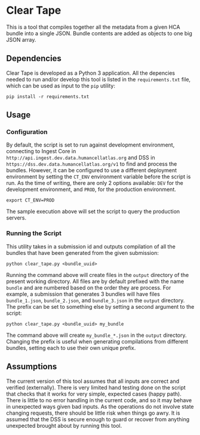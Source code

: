 # Clear Tape

This is a tool that compiles together all the metadata from a given HCA bundle 
into a single JSON. Bundle contents are added as objects to one big JSON array.

## Dependencies

Clear Tape is developed as a Python 3 application. All the depencies needed
to run and/or develop this tool is listed in the `requirements.txt` file,
which can be used as input to the `pip` utility:

    pip install -r requirements.txt

## Usage

### Configuration

By default, the script is set to run against development environment, 
connecting to Ingest Core in `http://api.ingest.dev.data.humancellatlas.org` 
and DSS in `https://dss.dev.data.humancellatlas.org/v1` to find and process 
the bundles. However, it can be configured to use a different deployment 
environment by setting the `CT_ENV` environment variable before the script 
is run. As the time of writing, there are only 2 options available: `DEV` 
for the development environment, and `PROD`, for the production environment.

    export CT_ENV=PROD
    
The sample execution above will set the script to query the production 
servers.

### Running the Script

This utility takes in a submission id and outputs compilation of all the
bundles that have been generated from the given submission:

    python clear_tape.py <bundle_uuid>
    
Running the command above will create files in the `output` directory of
the present working directory. All files are by default prefixed with the
name `bundle` and are numbered based on the order they are process. For
example, a submission that generates 3 bundles will have files 
`bundle_1.json`, `bundle_2.json`, and `bundle_3.json` in the `output` 
directory. The prefix can be set to something else by setting a second
argument to the script:

    python clear_tape.py <bundle_uuid> my_bundle
    
The command above will create `my_bundle_*.json` in the `output` directory.
Changing the prefix is useful when generating compilations from different
bundles, setting each to use their own unique prefix.
   

## Assumptions

The current version of this tool assumes that all inputs are correct and 
verified (externally). There is very limited hand testing done on the script 
that checks that it works for very simple, expected cases (happy path). 
There is little to no error handling in the current code, and so it may 
behave in unexpected ways given bad inputs. As the operations do not involve
state changing requests, there should be little risk when things go awry. It
is assumed that the DSS is secure enough to guard or recover from anything
unexpected brought about by running this tool.
